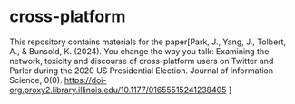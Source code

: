 # cross-platform
This repository contains materials for the paper[Park, J., Yang, J., Tolbert, A., & Bunsold, K. (2024). You change the way you talk: Examining the network, toxicity and discourse of cross-platform users on Twitter and Parler during the 2020 US Presidential Election. Journal of Information Science, 0(0). https://doi-org.proxy2.library.illinois.edu/10.1177/01655515241238405
] 

